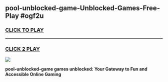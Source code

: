 
## pool-unblocked-game-Unblocked-Games-Free-Play #ogf2u
<h3>
<a href="https://us.freeplayer.one?title=pool-unblocked-game&ref=9M">CLICK TO PLAY</a></h3>
<hr>

<h3>
<a href="https://us.freeplayer.one?title=pool-unblocked-game&ref=9M">CLICK 2 PLAY</a>
  
</h3>

<a href="https://us.freeplayer.one?title=pool-unblocked-game&ref=9M"><img src="https://clearcache.store/games.png"></a>


**pool-unblocked-game games unblocked: Your Gateway to Fun and Accessible Online Gaming**
